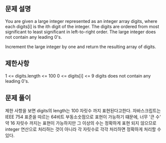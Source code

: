 ## 문제 설명

You are given a large integer represented as an integer array digits, where each digits[i] is the ith digit of the integer. The digits are ordered from most significant to least significant in left-to-right order. The large integer does not contain any leading 0's.

Increment the large integer by one and return the resulting array of digits.

## 제한사항

1 <= digits.length <= 100
0 <= digits[i] <= 9
digits does not contain any leading 0's.

## 문제 풀이

제한 사항을 보면 digits의 length는 100 자릿수 까지 표현된다고한다.
자바스크립트는 IEEE 754 표준을 따르는 64비트 부동소숫점으로 표현이 가능하기 떄문에,
너무 '큰 수' 약 16 자릿수 까지는 표현이 가능하지만 그 이상의 수는 정확하게 표현 되지 않으므로
integer 연산으로 처리하는 것이 아니라 각 자릿수로 각각 처리하면 정확하게 처리할 수 있다.
